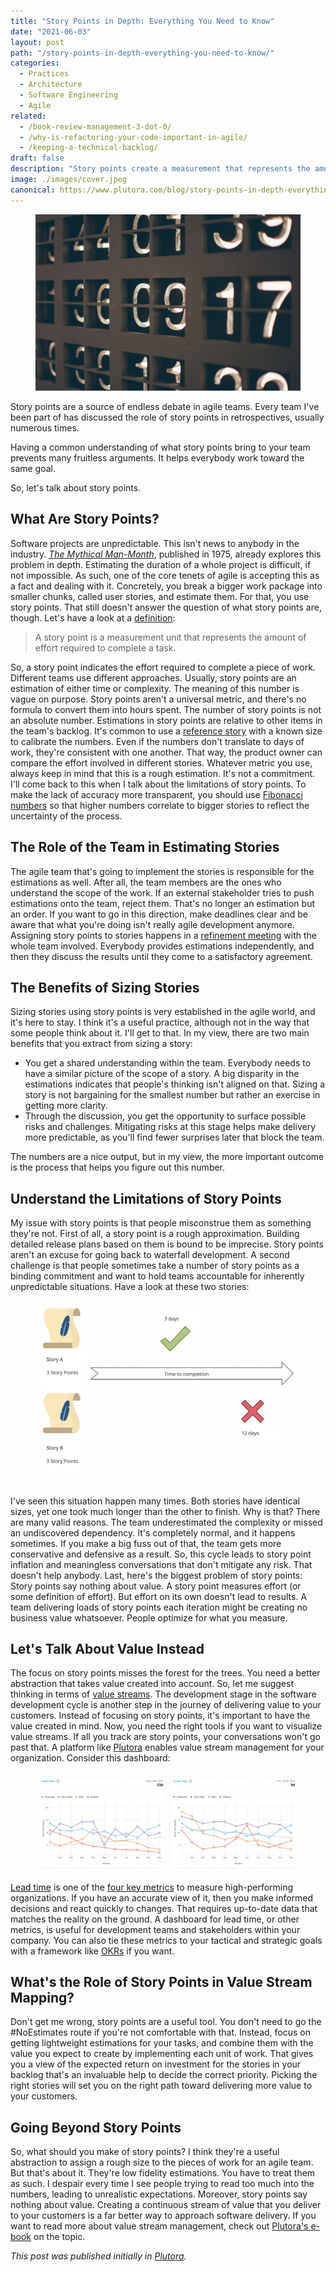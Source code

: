 ```yaml
---
title: "Story Points in Depth: Everything You Need to Know"
date: "2021-06-03"
layout: post
path: "/story-points-in-depth-everything-you-need-to-know/"
categories:
  - Practices
  - Architecture
  - Software Engineering
  - Agile
related:
  - /book-review-management-3-dot-0/
  - /why-is-refactoring-your-code-important-in-agile/
  - /keeping-a-technical-backlog/
draft: false
description: "Story points create a measurement that represents the amount of time it takes to complete a task. They provide a view of the expected return on investment."
image: ./images/cover.jpeg 
canonical: https://www.plutora.com/blog/story-points-in-depth-everything-you-need-to-know
---
```


<figure class="figure figure--left">
  <img src="./images/cover.jpeg" alt="Story Points" />
</figure>

Story points are a source of endless debate in agile teams. Every team I've been part of has discussed the role of story points in retrospectives, usually numerous times. 

Having a common understanding of what story points bring to your team prevents many fruitless arguments. It helps everybody work toward the same goal. 

So, let's talk about story points.

## What Are Story Points?

Software projects are unpredictable. This isn't news to anybody in the industry. _[The Mythical Man-Month](https://en.wikipedia.org/wiki/The_Mythical_Man-Month)_, published in 1975, already explores this problem in depth. Estimating the duration of a whole project is difficult, if not impossible. As such, one of the core tenets of agile is accepting this as a fact and dealing with it. Concretely, you break a bigger work package into smaller chunks, called user stories, and estimate them. For that, you use story points. That still doesn't answer the question of what story points are, though. Let's have a look at a [definition](https://www.workfront.com/project-management/methodologies/agile/story-points):

> A story point is a measurement unit that represents the amount of effort required to complete a task.

So, a story point indicates the effort required to complete a piece of work. Different teams use different approaches. Usually, story points are an estimation of either time or complexity. The meaning of this number is vague on purpose. Story points aren't a universal metric, and there's no formula to convert them into hours spent. The number of story points is not an absolute number. Estimations in story points are relative to other items in the team's backlog. It's common to use a [reference story](https://rgalen.com/agile-training-news/2019/12/5/reference-stories-amp-story-points) with a known size to calibrate the numbers. Even if the numbers don't translate to days of work, they're consistent with one another. That way, the product owner can compare the effort involved in different stories. Whatever metric you use, always keep in mind that this is a rough estimation. It's not a commitment. I'll come back to this when I talk about the limitations of story points. To make the lack of accuracy more transparent, you should use [Fibonacci numbers](https://en.wikipedia.org/wiki/Fibonacci_number) so that higher numbers correlate to bigger stories to reflect the uncertainty of the process.

## The Role of the Team in Estimating Stories

The agile team that's going to implement the stories is responsible for the estimations as well. After all, the team members are the ones who understand the scope of the work. If an external stakeholder tries to push estimations onto the team, reject them. That's no longer an estimation but an order. If you want to go in this direction, make deadlines clear and be aware that what you're doing isn't really agile development anymore. Assigning story points to stories happens in a [refinement meeting](https://www.agilealliance.org/glossary/backlog-grooming/) with the whole team involved. Everybody provides estimations independently, and then they discuss the results until they come to a satisfactory agreement.

## The Benefits of Sizing Stories

Sizing stories using story points is very established in the agile world, and it's here to stay. I think it's a useful practice, although not in the way that some people think about it. I'll get to that. In my view, there are two main benefits that you extract from sizing a story:

*   You get a shared understanding within the team. Everybody needs to have a similar picture of the scope of a story. A big disparity in the estimations indicates that people's thinking isn't aligned on that. Sizing a story is not bargaining for the smallest number but rather an exercise in getting more clarity.
*   Through the discussion, you get the opportunity to surface possible risks and challenges. Mitigating risks at this stage helps make delivery more predictable, as you'll find fewer surprises later that block the team.

The numbers are a nice output, but in my view, the more important outcome is the process that helps you figure out this number.

## Understand the Limitations of Story Points

My issue with story points is that people misconstrue them as something they're not. First of all, a story point is a rough approximation. Building detailed release plans based on them is bound to be imprecise. Story points aren't an excuse for going back to waterfall development. A second challenge is that people sometimes take a number of story points as a binding commitment and want to hold teams accountable for inherently unpredictable situations. Have a look at these two stories: 

<figure class="figure">
  <img src="./images/unpredictable-stories.png" alt="Unpredictable stories" />
</figure>

I've seen this situation happen many times. Both stories have identical sizes, yet one took much longer than the other to finish. Why is that? There are many valid reasons. The team underestimated the complexity or missed an undiscovered dependency. It's completely normal, and it happens sometimes. If you make a big fuss out of that, the team gets more conservative and defensive as a result. So, this cycle leads to story point inflation and meaningless conversations that don't mitigate any risk. That doesn't help anybody. Last, here's the biggest problem of story points: Story points say nothing about value. A story point measures effort (or some definition of effort). But effort on its own doesn't lead to results. A team delivering loads of story points each iteration might be creating no business value whatsoever. People optimize for what you measure.

## Let's Talk About Value Instead

The focus on story points misses the forest for the trees. You need a better abstraction that takes value created into account. So, let me suggest thinking in terms of [value streams](https://www.plutora.com/blog/value-stream-management). The development stage in the software development cycle is another step in the journey of delivering value to your customers. Instead of focusing on story points, it's important to have the value created in mind. Now, you need the right tools if you want to visualize value streams. If all you track are story points, your conversations won't go past that. A platform like [Plutora](https://www.plutora.com/) enables value stream management for your organization. Consider this dashboard: 

<figure class="figure">
  <img src="./images/lead-time.png" alt="Lead time" />
</figure>

[Lead time](https://www.plutora.com/blog/lead-time-vs-cycle-time-whats-the-difference) is one of the [four key metrics](https://www.thoughtworks.com/radar/techniques/four-key-metrics) to measure high-performing organizations. If you have an accurate view of it, then you make informed decisions and react quickly to changes. That requires up-to-date data that matches the reality on the ground. A dashboard for lead time, or other metrics, is useful for development teams and stakeholders within your company. You can also tie these metrics to your tactical and strategic goals with a framework like [OKRs](https://www.plutora.com/blog/okr-executive-handbook) if you want.

## What's the Role of Story Points in Value Stream Mapping?

Don't get me wrong, story points are a useful tool. You don't need to go the #NoEstimates route if you're not comfortable with that. Instead, focus on getting lightweight estimations for your tasks, and combine them with the value you expect to create by implementing each unit of work. That gives you a view of the expected return on investment for the stories in your backlog that's an invaluable help to decide the correct priority. Picking the right stories will set you on the right path toward delivering more value to your customers.

## Going Beyond Story Points

So, what should you make of story points? I think they're a useful abstraction to assign a rough size to the pieces of work for an agile team. But that's about it. They're low fidelity estimations. You have to treat them as such. I despair every time I see people trying to read too much into the numbers, leading to unrealistic expectations. Moreover, story points say nothing about value. Creating a continuous stream of value that you deliver to your customers is a far better way to approach software delivery. If you want to read more about value stream management, check out [Plutora's e-book](https://go.plutora.com/mastering-software-delivery-with-value-stream-management) on the topic.

*This post was published initially in [Plutora](https://www.plutora.com/blog/story-points-in-depth-everything-you-need-to-know).*

